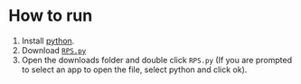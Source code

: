 # How to run

1. Install [python](https://python.org/downloads).
2. Download [`RPS.py`](https://github.com/DhruvMitna/rock-paper-scissors/blob/master/RPS.py)
3. Open the downloads folder and double click `RPS.py` (If you are prompted to select an app to open the file, select python and click ok).
